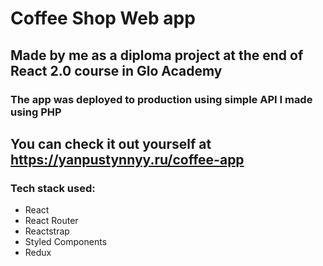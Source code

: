 # Coffee Shop Web app
## Made by me as a diploma project at the end of React 2.0 course in Glo Academy
### The app was deployed to production using simple API I made using PHP
## You can check it out yourself at https://yanpustynnyy.ru/coffee-app
### Tech stack used:
+ React
+ React Router
+ Reactstrap
+ Styled Components
+ Redux
